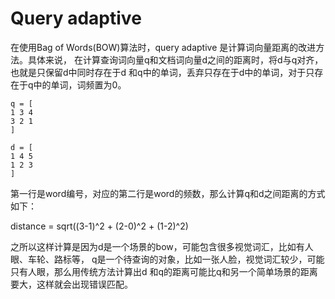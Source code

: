# Query adaptive
在使用Bag of Words(BOW)算法时，query adaptive 是计算词向量距离的改进方法。具体来说，
在计算查询词向量q和文档词向量d之间的距离时，将d与q对齐，也就是只保留d中同时存在于d
和q中的单词，丢弃只存在于d中的单词，对于只存在于q中的单词，词频置为0。

```
q = [
1 3 4
3 2 1
]

d = [
1 4 5
1 2 3
]
```

第一行是word编号，对应的第二行是word的频数，那么计算q和d之间距离的方式如下：

distance = sqrt((3-1)^2 + (2-0)^2 + (1-2)^2)

之所以这样计算是因为d是一个场景的bow，可能包含很多视觉词汇，比如有人眼、车轮、路标等，
q是一个待查询的对象，比如一张人脸，视觉词汇较少，可能只有人眼，那么用传统方法计算出d
和q的距离可能比q和另一个简单场景的距离要大，这样就会出现错误匹配。